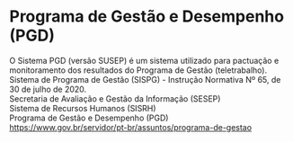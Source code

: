 # Programa de Gestão e Desempenho (PGD)

O Sistema PGD (versão SUSEP) é um sistema utilizado para pactuação e monitoramento dos resultados do Programa de Gestão (teletrabalho).  
Sistema de Programa de Gestão (SISPG) - Instrução Normativa Nº 65, de 30 de julho de 2020.  
Secretaria de Avaliação e Gestão da Informação (SESEP)  
Sistema de Recursos Humanos (SISRH)  
Programa de Gestão e Desempenho (PGD)  
https://www.gov.br/servidor/pt-br/assuntos/programa-de-gestao  
